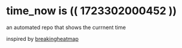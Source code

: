 # time_now is (( 1723302000452 ))

an automated repo that shows the currnent time

inspired by [breakingheatmap](https://github.com/breakingheatmap/breakingheatmap)